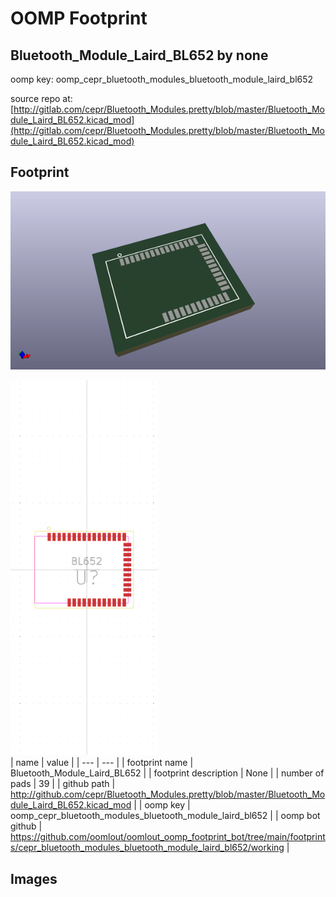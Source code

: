 # OOMP Footprint  
## Bluetooth_Module_Laird_BL652  by none  
  
oomp key: oomp_cepr_bluetooth_modules_bluetooth_module_laird_bl652  
  
source repo at: [http://gitlab.com/cepr/Bluetooth_Modules.pretty/blob/master/Bluetooth_Module_Laird_BL652.kicad_mod](http://gitlab.com/cepr/Bluetooth_Modules.pretty/blob/master/Bluetooth_Module_Laird_BL652.kicad_mod)  
## Footprint  
  
[![working_kicad_pcb_3d.png](working_kicad_pcb_3d_600.png)](working_kicad_pcb_3d.png)  
  
[![working.png](working_600.png)](working.png)  
| name | value | 
| --- | --- | 
| footprint name | Bluetooth_Module_Laird_BL652 | 
| footprint description | None | 
| number of pads | 39 | 
| github path | http://github.com/cepr/Bluetooth_Modules.pretty/blob/master/Bluetooth_Module_Laird_BL652.kicad_mod | 
| oomp key | oomp_cepr_bluetooth_modules_bluetooth_module_laird_bl652 | 
| oomp bot github | https://github.com/oomlout/oomlout_oomp_footprint_bot/tree/main/footprints/cepr_bluetooth_modules_bluetooth_module_laird_bl652/working | 
## Images  
